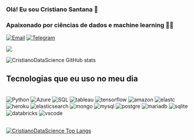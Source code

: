 ### Olá! Eu sou Cristiano Santana 👋
### Apaixonado por ciências de dados e machine learning 👨‍💻 

[![Email](https://img.shields.io/badge/Gmail-D14836?style=for-the-badge&logo=gmail&logoColor=white)](https://mail.google.com/mail/u/1/?ogbl#inbox)
[![Telegram](https://img.shields.io/badge/Telegram-2CA5E0?style=for-the-badge&logo=telegram&logoColor=white)](https://web.telegram.org/z/)

![](https://raw.githubusercontent.com/abhisheknaiidu/abhisheknaiidu/master/code.gif)


![CristianoDataScience GitHub stats](https://github-readme-stats.vercel.app/api?username=CristianoDataScience&show_icons=true&theme=radical)

## Tecnologias que eu uso no meu dia

<div style='display: inline_block'><br/>
    <img align='center' alt='Python' src='https://img.shields.io/badge/Python-3776AB?style=for-the-badge&logo=python&logoColor=white'/>
    <img align='center' alt='Azure' src='https://img.shields.io/badge/Microsoft_Azure-0089D6?style=for-the-badge&logo=microsoft-azure&logoColor=white'/>
    <img align='center' alt='SQL' src='https://img.shields.io/badge/Microsoft_SQL_Server-CC2927?style=for-the-badge&logo=microsoft-sql-server&logoColor=white'/>
    <img align='center' alt='tableau' src='https://img.shields.io/badge/Tableau-E97627?style=for-the-badge&logo=Tableau&logoColor=white'/>
    <img align='center' alt='tensorflow' src='https://img.shields.io/badge/TensorFlow-FF6F00?style=for-the-badge&logo=tensorflow&logoColor=white'/>
    <img align='center' alt='amazon' src='https://img.shields.io/badge/Amazon_AWS-FF9900?style=for-the-badge&logo=amazonaws&logoColor=white'/>
    <img align='center' alt='elastc' src='https://img.shields.io/badge/elastic%20cloud-005571?style=for-the-badge&logo=elasticcloud&logoColor=white'/>
    <img align='center' alt='heroku' src='https://img.shields.io/badge/Heroku-430098?style=for-the-badge&logo=heroku&logoColor=white'/>
    <img align='center' alt='elasticsearch' src='https://img.shields.io/badge/Elastic_Search-005571?style=for-the-badge&logo=elasticsearch&logoColor=white'/>
    <img align='center' alt='mongo' src='https://img.shields.io/badge/MongoDB-4EA94B?style=for-the-badge&logo=mongodb&logoColor=white'/>
    <img align='center' alt='mysql' src='https://img.shields.io/badge/MySQL-005C84?style=for-the-badge&logo=mysql&logoColor=white'/>
    <img align='center' alt='postgre' src='https://img.shields.io/badge/PostgreSQL-316192?style=for-the-badge&logo=postgresql&logoColor=white'/>
    <img align='center' alt='mariadb' src='https://img.shields.io/badge/MariaDB-003545?style=for-the-badge&logo=mariadb&logoColor=white'/>
    <img align='center' alt='sqlite' src='https://img.shields.io/badge/SQLite-07405E?style=for-the-badge&logo=sqlite&logoColor=white'/>
    <img align='center' alt='databricks' src='https://img.shields.io/badge/Databricks-FF3621?style=for-the-badge&logo=Databricks&logoColor=white'/>
    <img align='center' alt='vscode' src='https://img.shields.io/badge/Visual_Studio_Code-0078D4?style=for-the-badge&logo=visual%20studio%20code&logoColor=white'/>


</div><br/>

[![CristianoDataScience Top Langs](https://github-readme-stats.vercel.app/api/top-langs/?username=CristianoDataScience&layout=compact)](https://github.com/anuraghazra/github-readme-stats)
<!---
CristianoDataScience/CristianoDataScience is a ✨ special ✨ repository because its `README.md` (this file) appears on your GitHub profile.
You can click the Preview link to take a look at your changes.
--->
